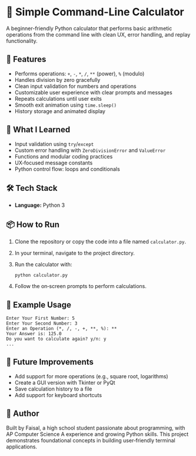 # 🧮 Simple Command-Line Calculator

A beginner-friendly Python calculator that performs basic arithmetic operations from the command line with clean UX, error handling, and replay functionality.

## 🚀 Features

- Performs operations: `+`, `-`, `*`, `/`, `**` (power), `%` (modulo)  
- Handles division by zero gracefully  
- Clean input validation for numbers and operations  
- Customizable user experience with clear prompts and messages  
- Repeats calculations until user exits  
- Smooth exit animation using `time.sleep()`
- History storage and animated display

## 🧠 What I Learned

- Input validation using `try`/`except`  
- Custom error handling with `ZeroDivisionError` and `ValueError`  
- Functions and modular coding practices  
- UX‑focused message constants  
- Python control flow: loops and conditionals

## 🛠️ Tech Stack

- **Language:** Python 3

## 📦 How to Run

1. Clone the repository or copy the code into a file named `calculator.py`.  
2. In your terminal, navigate to the project directory.  
3. Run the calculator with:  
   
       python calculator.py  
   
4. Follow the on‑screen prompts to perform calculations.

## 📝 Example Usage

```text
Enter Your First Number: 5  
Enter Your Second Number: 3  
Enter an Operation (*, /, -, +, **, %): **  
Your Answer is: 125.0  
Do you want to calculate again? y/n: y  
...
```

## 📌 Future Improvements

- Add support for more operations (e.g., square root, logarithms)  
- Create a GUI version with Tkinter or PyQt  
- Save calculation history to a file  
- Add support for keyboard shortcuts

## 🙌 Author

Built by Faisal, a high school student passionate about programming, with AP Computer Science A experience and growing Python skills. This project demonstrates foundational concepts in building user‑friendly terminal applications.
